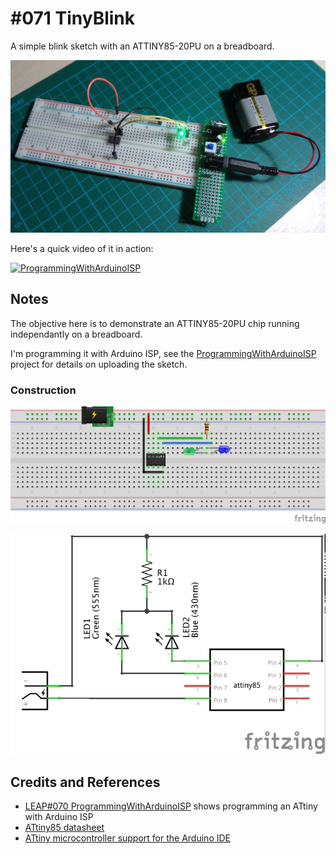 # #071 TinyBlink

A simple blink sketch with an ATTINY85-20PU on a breadboard.

![The Build](./assets/TinyBlink_build.jpg?raw=true)

Here's a quick video of it in action:

[![ProgrammingWithArduinoISP](https://img.youtube.com/vi/eILb11BE6pY/0.jpg)](https://www.youtube.com/watch?v=eILb11BE6pY)

## Notes

The objective here is to demonstrate an ATTINY85-20PU chip running independantly on a breadboard.

I'm programming it with Arduino ISP, see the [ProgrammingWithArduinoISP](../ProgrammingWithArduinoISP) project for details on uploading the sketch.

### Construction

![The Breadboard](./assets/TinyBlink_bb.jpg?raw=true)

![The Schematic](./assets/TinyBlink_schematic.jpg?raw=true)

## Credits and References

* [LEAP#070 ProgrammingWithArduinoISP](../ProgrammingWithArduinoISP) shows programming an ATtiny with Arduino ISP
* [ATtiny85 datasheet](https://www.microchip.com/en-us/product/ATTINY85)
* [ATtiny microcontroller support for the Arduino IDE](https://github.com/damellis/attiny)
